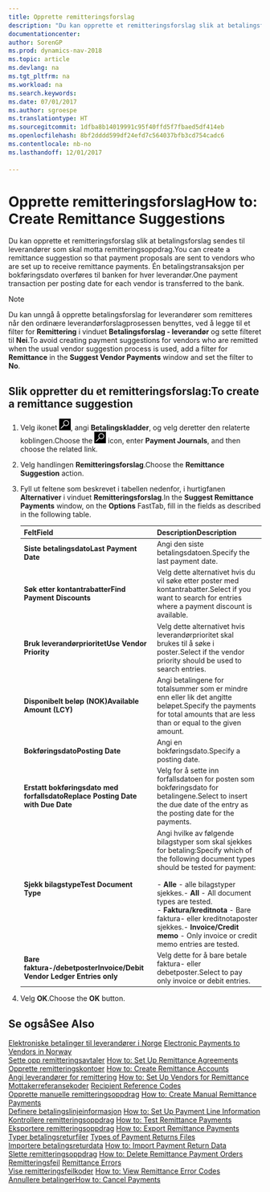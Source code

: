 ```yaml
---
title: Opprette remitteringsforslag
description: "Du kan opprette et remitteringsforslag slik at betalingsforslag sendes til leverandører som skal motta remitteringsoppdrag."
documentationcenter: 
author: SorenGP
ms.prod: dynamics-nav-2018
ms.topic: article
ms.devlang: na
ms.tgt_pltfrm: na
ms.workload: na
ms.search.keywords: 
ms.date: 07/01/2017
ms.author: sgroespe
ms.translationtype: HT
ms.sourcegitcommit: 1dfba8b14019991c95f40ffd5f7fbaed5df414eb
ms.openlocfilehash: 8bf2dddd599df24efd7c564037bfb3cd754cadc6
ms.contentlocale: nb-no
ms.lasthandoff: 12/01/2017

---
```

# <a name="how-to-create-remittance-suggestions"></a><span data-ttu-id="320a8-103">Opprette remitteringsforslag</span><span class="sxs-lookup"><span data-stu-id="320a8-103">How to: Create Remittance Suggestions</span></span>
<span data-ttu-id="320a8-104">Du kan opprette et remitteringsforslag slik at betalingsforslag sendes til leverandører som skal motta remitteringsoppdrag.</span><span class="sxs-lookup"><span data-stu-id="320a8-104">You can create a remittance suggestion so that payment proposals are sent to vendors who are set up to receive remittance payments.</span></span> <span data-ttu-id="320a8-105">Én betalingstransaksjon per bokføringsdato overføres til banken for hver leverandør.</span><span class="sxs-lookup"><span data-stu-id="320a8-105">One payment transaction per posting date for each vendor is transferred to the bank.</span></span>  

> [!NOTE]  
>  <span data-ttu-id="320a8-106">Du kan unngå å opprette betalingsforslag for leverandører som remitteres når den ordinære leverandørforslagprosessen benyttes, ved å legge til et filter for **Remittering** i vinduet **Betalingsforslag - leverandør** og sette filteret til **Nei**.</span><span class="sxs-lookup"><span data-stu-id="320a8-106">To avoid creating payment suggestions for vendors who are remitted when the usual vendor suggestion process is used, add a filter for **Remittance** in the **Suggest Vendor Payments** window and set the filter to **No**.</span></span>  

## <a name="to-create-a-remittance-suggestion"></a><span data-ttu-id="320a8-107">Slik oppretter du et remitteringsforslag:</span><span class="sxs-lookup"><span data-stu-id="320a8-107">To create a remittance suggestion</span></span>  

1.  <span data-ttu-id="320a8-108">Velg ikonet ![Søk etter side eller rapport](../../media/ui-search/search_small.png "Søk etter side eller rapport"), angi **Betalingskladder**, og velg deretter den relaterte koblingen.</span><span class="sxs-lookup"><span data-stu-id="320a8-108">Choose the ![Search for Page or Report](../../media/ui-search/search_small.png "Search for Page or Report icon") icon, enter **Payment Journals**, and then choose the related link.</span></span>  
2.  <span data-ttu-id="320a8-109">Velg handlingen **Remitteringsforslag**.</span><span class="sxs-lookup"><span data-stu-id="320a8-109">Choose the **Remittance Suggestion** action.</span></span>  
3.  <span data-ttu-id="320a8-110">Fyll ut feltene som beskrevet i tabellen nedenfor, i hurtigfanen **Alternativer** i vinduet **Remitteringsforslag**.</span><span class="sxs-lookup"><span data-stu-id="320a8-110">In the **Suggest Remittance Payments** window, on the **Options** FastTab, fill in the fields as described in the following table.</span></span>  

    |<span data-ttu-id="320a8-111">Felt</span><span class="sxs-lookup"><span data-stu-id="320a8-111">Field</span></span>|<span data-ttu-id="320a8-112">Description</span><span class="sxs-lookup"><span data-stu-id="320a8-112">Description</span></span>|  
    |---------------------------------|---------------------------------------|  
    |<span data-ttu-id="320a8-113">**Siste betalingsdato**</span><span class="sxs-lookup"><span data-stu-id="320a8-113">**Last Payment Date**</span></span>|<span data-ttu-id="320a8-114">Angi den siste betalingsdatoen.</span><span class="sxs-lookup"><span data-stu-id="320a8-114">Specify the last payment date.</span></span>|  
    |<span data-ttu-id="320a8-115">**Søk etter kontantrabatter**</span><span class="sxs-lookup"><span data-stu-id="320a8-115">**Find Payment Discounts**</span></span>|<span data-ttu-id="320a8-116">Velg dette alternativet hvis du vil søke etter poster med kontantrabatter.</span><span class="sxs-lookup"><span data-stu-id="320a8-116">Select if you want to search for entries where a payment discount is available.</span></span>|  
    |<span data-ttu-id="320a8-117">**Bruk leverandørprioritet**</span><span class="sxs-lookup"><span data-stu-id="320a8-117">**Use Vendor Priority**</span></span>|<span data-ttu-id="320a8-118">Velg dette alternativet hvis leverandørprioritet skal brukes til å søke i poster.</span><span class="sxs-lookup"><span data-stu-id="320a8-118">Select if the vendor priority should be used to search entries.</span></span>|  
    |<span data-ttu-id="320a8-119">**Disponibelt beløp (NOK)**</span><span class="sxs-lookup"><span data-stu-id="320a8-119">**Available Amount (LCY)**</span></span>|<span data-ttu-id="320a8-120">Angi betalingene for totalsummer som er mindre enn eller lik det angitte beløpet.</span><span class="sxs-lookup"><span data-stu-id="320a8-120">Specify the payments for total amounts that are less than or equal to the given amount.</span></span>|  
    |<span data-ttu-id="320a8-121">**Bokføringsdato**</span><span class="sxs-lookup"><span data-stu-id="320a8-121">**Posting Date**</span></span>|<span data-ttu-id="320a8-122">Angi en bokføringsdato.</span><span class="sxs-lookup"><span data-stu-id="320a8-122">Specify a posting date.</span></span>|  
    |<span data-ttu-id="320a8-123">**Erstatt bokføringsdato med forfallsdato**</span><span class="sxs-lookup"><span data-stu-id="320a8-123">**Replace Posting Date with Due Date**</span></span>|<span data-ttu-id="320a8-124">Velg for å sette inn forfallsdatoen for posten som bokføringsdato for betalingene.</span><span class="sxs-lookup"><span data-stu-id="320a8-124">Select to insert the due date of the entry as the posting date for the payments.</span></span>|  
    |<span data-ttu-id="320a8-125">**Sjekk bilagstype**</span><span class="sxs-lookup"><span data-stu-id="320a8-125">**Test Document Type**</span></span>|<span data-ttu-id="320a8-126">Angi hvilke av følgende bilagstyper som skal sjekkes for betaling:</span><span class="sxs-lookup"><span data-stu-id="320a8-126">Specify which of the following document types should be tested for payment:</span></span><br /><br /> <span data-ttu-id="320a8-127">-   **Alle** - alle bilagstyper sjekkes.</span><span class="sxs-lookup"><span data-stu-id="320a8-127">-   **All** - All document types are tested.</span></span><br /><span data-ttu-id="320a8-128">-   **Faktura/kreditnota** - Bare faktura- eller kreditnotaposter sjekkes.</span><span class="sxs-lookup"><span data-stu-id="320a8-128">-   **Invoice/Credit memo** - Only invoice or credit memo entries are tested.</span></span>|  
    |<span data-ttu-id="320a8-129">**Bare faktura-/debetposter**</span><span class="sxs-lookup"><span data-stu-id="320a8-129">**Invoice/Debit Vendor Ledger Entries only**</span></span>|<span data-ttu-id="320a8-130">Velg dette for å bare betale faktura- eller debetposter.</span><span class="sxs-lookup"><span data-stu-id="320a8-130">Select to pay only invoice or debit entries.</span></span>|  

4.  <span data-ttu-id="320a8-131">Velg **OK**.</span><span class="sxs-lookup"><span data-stu-id="320a8-131">Choose the **OK** button.</span></span>  

## <a name="see-also"></a><span data-ttu-id="320a8-132">Se også</span><span class="sxs-lookup"><span data-stu-id="320a8-132">See Also</span></span>  
 <span data-ttu-id="320a8-133">[Elektroniske betalinger til leverandører i Norge](electronic-payments-to-vendors-in-norway.md) </span><span class="sxs-lookup"><span data-stu-id="320a8-133">[Electronic Payments to Vendors in Norway](electronic-payments-to-vendors-in-norway.md) </span></span>  
 <span data-ttu-id="320a8-134">[Sette opp remitteringsavtaler](how-to-set-up-remittance-agreements.md) </span><span class="sxs-lookup"><span data-stu-id="320a8-134">[How to: Set Up Remittance Agreements](how-to-set-up-remittance-agreements.md) </span></span>  
 <span data-ttu-id="320a8-135">[Opprette remitteringskontoer](how-to-create-remittance-accounts.md) </span><span class="sxs-lookup"><span data-stu-id="320a8-135">[How to: Create Remittance Accounts](how-to-create-remittance-accounts.md) </span></span>  
 <span data-ttu-id="320a8-136">[Angi leverandører for remittering](how-to-set-up-vendors-for-remittance.md) </span><span class="sxs-lookup"><span data-stu-id="320a8-136">[How to: Set Up Vendors for Remittance](how-to-set-up-vendors-for-remittance.md) </span></span>  
 <span data-ttu-id="320a8-137">[Mottakerreferansekoder](recipient-reference-codes.md) </span><span class="sxs-lookup"><span data-stu-id="320a8-137">[Recipient Reference Codes](recipient-reference-codes.md) </span></span>  
 <span data-ttu-id="320a8-138">[Opprette manuelle remitteringsoppdrag](how-to-create-manual-remittance-payments.md) </span><span class="sxs-lookup"><span data-stu-id="320a8-138">[How to: Create Manual Remittance Payments](how-to-create-manual-remittance-payments.md) </span></span>  
 <span data-ttu-id="320a8-139">[Definere betalingslinjeinformasjon](how-to-set-up-payment-line-information.md) </span><span class="sxs-lookup"><span data-stu-id="320a8-139">[How to: Set Up Payment Line Information](how-to-set-up-payment-line-information.md) </span></span>  
 <span data-ttu-id="320a8-140">[Kontrollere remitteringsoppdrag](how-to-test-remittance-payments.md) </span><span class="sxs-lookup"><span data-stu-id="320a8-140">[How to: Test Remittance Payments](how-to-test-remittance-payments.md) </span></span>  
 <span data-ttu-id="320a8-141">[Eksportere remitteringsoppdrag](how-to-export-remittance-payments.md) </span><span class="sxs-lookup"><span data-stu-id="320a8-141">[How to: Export Remittance Payments](how-to-export-remittance-payments.md) </span></span>  
 <span data-ttu-id="320a8-142">[Typer betalingsreturfiler](types-of-payment-returns-files.md) </span><span class="sxs-lookup"><span data-stu-id="320a8-142">[Types of Payment Returns Files](types-of-payment-returns-files.md) </span></span>  
 <span data-ttu-id="320a8-143">[Importere betalingsreturdata](how-to-import-payment-return-data.md) </span><span class="sxs-lookup"><span data-stu-id="320a8-143">[How to: Import Payment Return Data](how-to-import-payment-return-data.md) </span></span>  
 <span data-ttu-id="320a8-144">[Slette remitteringsoppdrag](how-to-delete-remittance-payment-orders.md) </span><span class="sxs-lookup"><span data-stu-id="320a8-144">[How to: Delete Remittance Payment Orders](how-to-delete-remittance-payment-orders.md) </span></span>  
 <span data-ttu-id="320a8-145">[Remitteringsfeil](remittance-errors.md) </span><span class="sxs-lookup"><span data-stu-id="320a8-145">[Remittance Errors](remittance-errors.md) </span></span>  
 <span data-ttu-id="320a8-146">[Vise remitteringsfeilkoder](how-to-view-remittance-error-codes.md) </span><span class="sxs-lookup"><span data-stu-id="320a8-146">[How to: View Remittance Error Codes](how-to-view-remittance-error-codes.md) </span></span>  
 [<span data-ttu-id="320a8-147">Annullere betalinger</span><span class="sxs-lookup"><span data-stu-id="320a8-147">How to: Cancel Payments</span></span>](how-to-cancel-payments.md)

